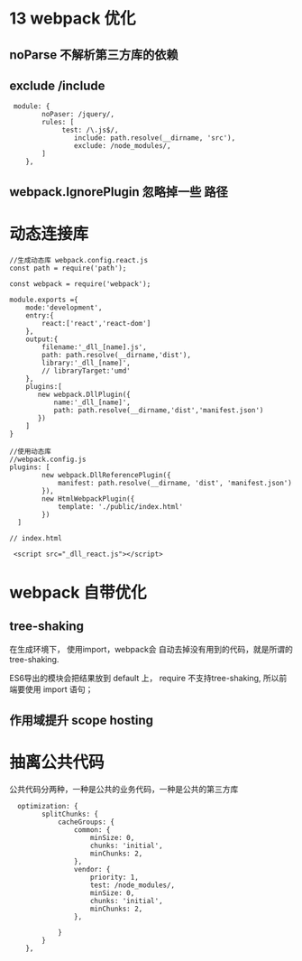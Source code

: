 # 13 webpack 优化

## noParse 不解析第三方库的依赖


## exclude /include


```
 module: {
        noPaser: /jquery/,
        rules: [
             test: /\.js$/,
                include: path.resolve(__dirname, 'src'),
                exclude: /node_modules/,
        ]
    },
```

## webpack.IgnorePlugin  忽略掉一些 路径

# 动态连接库


```
//生成动态库 webpack.config.react.js
const path = require('path');

const webpack = require('webpack');

module.exports ={
    mode:'development',
    entry:{
        react:['react','react-dom']
    },
    output:{
        filename:'_dll_[name].js',
        path: path.resolve(__dirname,'dist'),
        library:'_dll_[name]',
        // libraryTarget:'umd'
    },
    plugins:[
       new webpack.DllPlugin({
           name:'_dll_[name]',
           path: path.resolve(__dirname,'dist','manifest.json')
       })
    ]
}

//使用动态库
//webpack.config.js
plugins: [
        new webpack.DllReferencePlugin({
            manifest: path.resolve(__dirname, 'dist', 'manifest.json')
        }),
        new HtmlWebpackPlugin({
            template: './public/index.html'
        })
  ]

// index.html

 <script src="_dll_react.js"></script>
 ```


 # webpack 自带优化

## tree-shaking
 在生成环境下， 使用import，webpack会 自动去掉没有用到的代码，就是所谓的 tree-shaking.

 ES6导出的模块会把结果放到 default 上， require 不支持tree-shaking, 所以前端要使用 import 语句；

## 作用域提升 scope hosting


# 抽离公共代码

公共代码分两种，一种是公共的业务代码，一种是公共的第三方库

```
  optimization: {
        splitChunks: {
            cacheGroups: {
                common: {
                    minSize: 0,
                    chunks: 'initial',
                    minChunks: 2,
                },
                vendor: {
                    priority: 1,
                    test: /node_modules/,
                    minSize: 0,
                    chunks: 'initial',
                    minChunks: 2,
                },

            }
        }
    },
```




